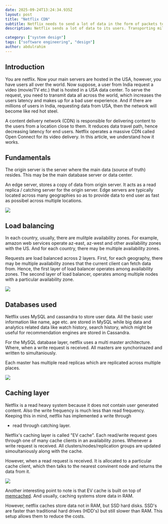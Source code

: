 ```yaml
---
date: 2025-09-24T13:24:34.935Z
layout: post
title: "Netflix CDN"
subtitle: Netflix needs to send a lot of data in the form of packets to its users. For this purpose, it utilizes a massic CDN...
description: Netflix sends a lot of data to its users. Transporting millions of data packets (video data) to each user to millions of users requires an increadibly scalable and robust system.

category: ["system design"]
tags: ["software engineering", "design"]
author: abdulrahim
---
```



## Introduction

You are netflix. Now your main servers are hosted in the USA, however,
you have users all over the world. Now suppose, a user from India
request a video (movie/TV etc.) that is hosted in a USA data center. To
serve the request, you need to transmit data all across the world, which
increases the users latency and makes up for a bad user experience. And
if there are millions of users in India, requesting data from USA, then
the network will become like red hot steel.

A content delivery network (CDN) is responsible for delivering content
to the users from a location close to them. It reduces data travel path,
hence decreasing latency for end users.  Netflix operates a massive CDN
called Open Connect for its video delivery. In this article, we
understand how it works.

## Fundamentals

The origin server is the server where the main data (source of truth)
resides. This may be the main database server or data center.

An edge server, stores a copy of data from origin server. It acts as a
read replica / catching server for the origin server. Edge servers are
typically located across many geographies so as to provide data to end
user as fast as possibel across multiple locations.

![](https://i.ibb.co/WNKZmFny/Screenshot-from-2025-09-24-19-06-41.png)

## Load balancing

In each country, usually, there are mulitple availability zones. For
example, amazon web services operate az-east, az-west and other
availability zones with the US. And for each country, there may be
multiple availability zones.

Requests are load balanced across 2 layers. First, for each geography,
there may be multiple availability zones that the current client can
fetch data from. Hence, the first layer of load balancer operates among
availability zones. The second layer of load balancer, operates among
multiple nodes with a particular availability zone.


![](https://i.ibb.co/JW1P6Kr9/Screenshot-from-2025-09-24-19-16-12.png)


## Databases used

Netflix uses MySQL and cassandra to store user data. All the basic user
information like name, age etc. are stored in MySQL while big data and
analytics related data like watch history, search history, which might
be useful for recommendation engines are stored in Cassandra.

For the MySQL database layer, netflix uses a multi master architecture.
Where, when a write request is received. All masters are synchorinazed
and written to simultaniously. 

Each master has multiple read replicas which are replicated across
multiple places.

![](https://i.ibb.co/ZRWwc4Mr/Screenshot-from-2025-09-24-20-15-03.png)



## Caching layer

Netflix is a read heavy system because it does not contain user
generated content. Also the write frequency is much less than read
frequency. Keeping this in mind, netflix has implemented a write through
+ read through catching layer.

Netflix's caching layer is called "EV cache". Each read/write request
goes through one of many cache clients in an availability zones.
Whenever a write request is received. All clusters/nodes/replication
groups are updated simoultaniously along with the cache.

However, when a read request is received. It is allocated to a
particular cache client, which then talks to the nearest convinent node
and returns the data from it.

![](https://i.ibb.co/7tZcrW7W/Screenshot-from-2025-09-24-20-03-02.png)

Another interesting point to note is that EV cache is built on top of
[memcached](https://en.wikipedia.org/wiki/Memcached). And usually,
caching systems store data in RAM.

However, netflix caches store data not in RAM, but SSD hard disks. SSD's
are faster than traditional hard drives (HDD's) but still slower than
RAM. This setup allows them to reduce the costs.

